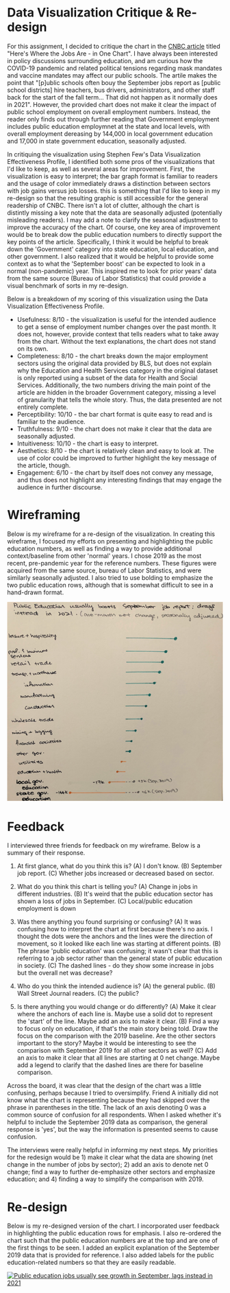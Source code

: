 # Data Visualization Critique & Re-design

For this assignment, I decided to critique the chart in the [CNBC article](https://www.cnbc.com/2021/10/08/where-the-jobs-are-september-2021-chart.html) titled "Here's Where the Jobs Are - in One Chart". I have always been interested in policy discussions surrounding education, and am curious how the COVID-19 pandemic and related political tensions regarding mask mandates and vaccine mandates may affect our public schools. The artile makes the point that "[p]ublic schools often bouy the September jobs report as \[public school districts\] hire teachers, bus drivers, administrators, and other staff back for the start of the fall term... That did not happen as it normally does in 2021". However, the provided chart does not make it clear the impact of public school employment on overall employment numbers. Instead, the reader only finds out through further reading that Government employment includes public education employmnet at the state and local levels, with overall employment dereasing by 144,000 in local government education and 17,000 in state government education, seasonally adjusted.

In critiquing the visualization using Stephen Few's Data Visualization Effectiveness Profile, I identified both some pros of the visualizations that I'd like to keep, as well as several areas for improvement. First, the visualization is easy to interpret; the bar graph format is familiar to readers and the usage of color immediately draws a distinction between sectors with job gains versus job losses. this is something that I'd like to keep in my re-design so that the resulting graphic is still accessible for the general readership of CNBC. There isn't a lot of clutter, although the chart is distintly missing a key note that the data are seasonally adjusted (potentially misleading readers). I may add a note to clarify the seasonal adjustment to improve the accuracy of the chart. Of course, one key area of improvement would be to break dow the public education numbers to directly support the key points of the article. Specifically, I think it would be helpful to break down the 'Government' category into state education, local education, and other government. I also realized that it would be helpful to provide some context as to what the 'September boost' can be expected to look in a normal (non-pandemic) year. This inspired me to look for prior years' data from the same source (Bureau of Labor Statistics) that could provide a visual benchmark of sorts in my re-design. 

Below is a breakdown of my scoring of this visualization using the Data Visualization Effectiveness Profile.
* Usefulness: 8/10 - the visualization is useful for the intended audience to get a sense of employment number changes over the past month. It does not, however, provide context that tells readers what to take away from the chart. Without the text explanations, the chart does not stand on its own.
* Completeness: 8/10 - the chart breaks down the major employment sectors using the original data provided by BLS, but does not explain why the Education and Health Services category in the original dataset is only reported using a subset of the data for Health and Social Services. Additionally, the two numbers driving the main point of the article are hidden in the broader Government category, missing a level of granularity that tells the whole story. Thus, the data presented are not entirely complete.
* Perceptibility: 10/10 - the bar chart format is quite easy to read and is familiar to the audience.
* Truthfulness: 9/10 - the chart does not make it clear that the data are seasonally adjusted.
* Intuitiveness: 10/10 - the chart is easy to interpret.
* Aesthetics: 8/10 - the chart is relatively clean and easy to look at. The use of color could be improved to further highlight the key message of the article, though. 
* Engagement: 6/10 - the chart by itself does not convey any message, and thus does not highlight any interesting findings that may engage the audience in further discourse.

# Wireframing 

Below is my wireframe for a re-design of the visualization. In creating this wireframe, I focused my efforts on presenting and highlighting the public education numbers, as well as finding a way to provide additional context/baseline from other 'normal' years. I chose 2019 as the most recent, pre-pandemic year for the reference numbers. These figures were acquired from the same source, bureau of Labor Statistics, and were similarly seasonally adjusted. I also tried to use bolding to emphasize the two public education rows, although that is somewhat difficult to see in a hand-drawn format.

![My Draft Redesign!](/wireframe.jpg)

# Feedback

I interviewed three friends for feedback on my wireframe. Below is a summary of their response.

1. At first glance, what do you think this is? 
(A) I don't know.
(B) September job report.
(C) Whether jobs increased or decreased based on sector.

2. What do you think this chart is telling you?
(A) Change in jobs in different industries. 
(B) It's weird that the public education sector has shown a loss of jobs in September. 
(C) Local/public education employment is down 

3. Was there anything you found surprising or confusing?
(A) It was confusing how to interpret the chart at first because there's no axis. I thought the dots were the anchors and the lines were the direction of movement, so it looked like each line was starting at different points.
(B) The phrase 'public education' was confusing; it wasn't clear that this is referring to a job sector rather than the general state of public education in society.
(C) The dashed lines - do they show some increase in jobs but the overall net was decrease? 

4. Who do you think the intended audience is?
(A) the general public. 
(B) Wall Street Journal readers.
(C) the public? 

5. Is there anything you would change or do differently?
(A) Make it clear where the anchors of each line is. Maybe use a solid dot to represent the 'start' of the line. Maybe add an axis to make it clear.
(B) Find a way to focus only on education, if that's the main story being told. Draw the focus on the comparison with the 2019 baseline. Are the other sectors important to the story? Maybe it would be interesting to see the comparison with September 2019 for all other sectors as well? 
(C) Add an axis to make it clear that all lines are starting at 0 net change. Maybe add a legend to clarify that the dashed lines are there for baseline comparison.

Across the board, it was clear that the design of the chart was a little confusing, perhaps because I tried to oversimplify. Friend A initially did not know what the chart is representing because they had skipped over the phrase in parentheses in the title. The lack of an axis denoting 0 was a common source of confusion for all respondents. When I asked whether it's helpful to include the September 2019 data as comparison, the general response is 'yes', but the way the information is presented seems to cause confusion. 

The interviews were really helpful in informing my next steps. My priorities for the redesign would be 1) make it clear what the data are showing (net change in the number of jobs by sector); 2) add an axis to denote net 0 change; find a way to further de-emphasize other sectors and emphasize education; and 4) finding a way to simplify the comparison with 2019.


# Re-design

Below is my re-designed version of the chart. I incorporated user feedback in highlighting the public education rows for emphasis. I also re-ordered the chart such that the public education numbers are at the top and are one of the first things to be seen. I added an explicit explanation of the September 2019 data that is provided for reference. I also added labels for the public education-related numbers so that they are easily readable.

<div class='tableauPlaceholder' id='viz1636423412371' style='position: relative'><noscript><a href='#'><img alt='Public education jobs usually see growth in September, lags instead in 2021 ' src='https:&#47;&#47;public.tableau.com&#47;static&#47;images&#47;em&#47;employment_trends&#47;Sheet1&#47;1_rss.png' style='border: none' /></a></noscript><object class='tableauViz'  style='display:none;'><param name='host_url' value='https%3A%2F%2Fpublic.tableau.com%2F' /> <param name='embed_code_version' value='3' /> <param name='site_root' value='' /><param name='name' value='employment_trends&#47;Sheet1' /><param name='tabs' value='no' /><param name='toolbar' value='yes' /><param name='static_image' value='https:&#47;&#47;public.tableau.com&#47;static&#47;images&#47;em&#47;employment_trends&#47;Sheet1&#47;1.png' /> <param name='animate_transition' value='yes' /><param name='display_static_image' value='yes' /><param name='display_spinner' value='yes' /><param name='display_overlay' value='yes' /><param name='display_count' value='yes' /><param name='language' value='en-US' /><param name='filter' value='publish=yes' /></object></div>                
<script type='text/javascript'>                    var divElement = document.getElementById('viz1636423412371');                    
  var vizElement = divElement.getElementsByTagName('object')[0];
  vizElement.style.width='100%';vizElement.style.height=(divElement.offsetWidth*0.75)+'px';
  var scriptElement = document.createElement('script');
  scriptElement.src = 'https://public.tableau.com/javascripts/api/viz_v1.js'; 
  vizElement.parentNode.insertBefore(scriptElement, vizElement);                </script>
